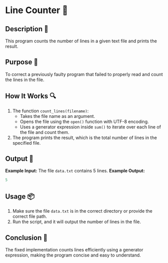 # Line Counter 📝

## Description 📝

This program counts the number of lines in a given text file and prints the result.

## Purpose 🎯

To correct a previously faulty program that failed to properly read and count the lines in the file.

## How It Works 🔍

1. The function `count_lines(filename)`:
    - Takes the file name as an argument.
    - Opens the file using the `open()` function with UTF-8 encoding.
    - Uses a generator expression inside `sum()` to iterate over each line of the file and count them.
2. The program prints the result, which is the total number of lines in the specified file.

## Output 📜

**Example Input:**
The file `data.txt` contains 5 lines.
**Example Output:**

```python
5
```

## Usage 📦

1. Make sure the file `data.txt` is in the correct directory or provide the correct file path.
2. Run the script, and it will output the number of lines in the file.

## Conclusion 🚀

The fixed implementation counts lines efficiently using a generator expression, making the program concise and easy to understand.
